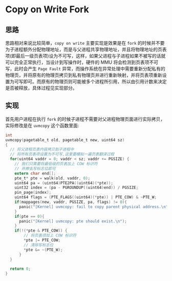 # Copy on Write Fork

## 思路
思路相对来说比较简单，`copy on write` 主要实现是效果是在 `fork` 的时候并不要为子进程额外分配物理地址，而是与父进程共享物理地址，并且将物理地址的页表项(即最后一级页表项)设为不可写，这样，如果父进程与子进程如果不被写的话就可以完全正常执行，当设计到写操作时，硬件的 MMU 将会检测到页表项不可写，此时会产生 `Page Fault` 异常，而操作系统在异常处理中需要重新分配私有的物理页，并将原有的物理页拷贝到私有物理页并进行重新映射，并将页表项重新设置为可写即可。而原有的物理页则可能被多个进程所引用，所以由引用计数来决定是否被释放，具体过程见实现部分。

## 实现
首先用户进程在执行 `fork` 的时候子进程不需要对父进程物理页面进行实际拷贝，实际修改是在 `uvmcopy` 这个函数里面:
```c
int
uvmcopy(pagetable_t old, pagetable_t new, uint64 sz)
{
  // 将父进程页表内容拷贝到子进程中
  // 将所有页表项设置为不可写,这里要模拟一遍页表翻译过程
  for(uint64 vaddr = 0; vaddr < sz; vaddr += PGSIZE) {
    // 我们只需要将最低级的页表加上 COW 标识符
    // 并擦去写标志位即可
    extern char end[];
    pte_t* pte = walk(old, vaddr, 0);
    uint64 pa = (uint64)PTE2PA((uint64)(*pte));
    uint32 index = (pa - PGROUNDUP((uint64)end)) / PGSIZE;
    pin_page(index);
    uint64 flags = (PTE_FLAGS((uint64)(*pte)) | PTE_COW) & ~PTE_W;
    if(mappages(new, vaddr, PGSIZE, pa, flags) != 0){
      panic("[Kernel] uvmcopy: fail to copy parent physical address.\n");
    }
    if(pte == 0){
      panic("[Kernel] uvmcopy: pte should exist.\n");
    }
    if(!(*pte & PTE_COW)) {
        // 将页表项加上 COW 标识符
        *pte |= PTE_COW;
        // 清除写标志位
        *pte &= ~(PTE_W);
      }
  }
  
  return 0;
}
```